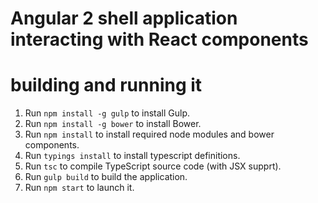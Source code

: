 # Angular 2 shell application interacting with React components

# building and running it

1. Run `npm install -g gulp` to install Gulp.
2. Run `npm install -g bower` to install Bower.
3. Run `npm install` to install required node modules and bower components.
4. Run `typings install` to install typescript definitions.
5. Run `tsc` to compile TypeScript source code (with JSX supprt).
6. Run `gulp build` to build the application.
7. Run `npm start` to launch it.
